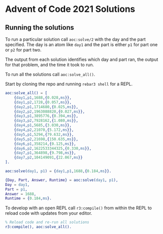 Advent of Code 2021 Solutions
=====

Running the solutions
-----

To run a particular solution call `aoc:solve/2` with the day
and the part specified. The day is an atom like `day1` and the
part is either `p1` for part one or `p2` for part two.

The output from each solution identifies which day and part ran,
the output for that problem, and the time it took to run.

To run all the solutions call `aoc:solve_all()`.

Start by cloning the repo and running `rebar3 shell` for a REPL.

```erlang
aoc:solve_all() = [
    {day1,p1,1688,{0.028,ms}},
    {day1,p2,1728,{0.057,ms}},
    {day2,p1,1714680,{0.025,ms}},
    {day2,p2,1963088820,{0.027,ms}},
    {day3,p1,3895776,{0.394,ms}},
    {day3,p2,7928162,{1.080,ms}},
    {day4,p1,5685,{3.030,ms}},
    {day4,p2,21070,{5.172,ms}},
    {day5,p1,5294,{79.632,ms}},
    {day5,p2,21698,{150.635,ms}},
    {day6,p1,358214,{0.125,ms}},
    {day6,p2,1622533344325,{0.330,ms}},
    {day7,p1,364898,{9.798,ms}},
    {day7,p2,104149091,{22.067,ms}}
].

aoc:solve(day1, p1) = {day1,p1,1688,{0.184,ms}}.

{Day, Part, Answer, Runtime} = aoc:solve(day1, p1),
Day = day1,
Part = p1,
Answer = 1688,
Runtime = {0.184,ms}.
```

To develop with an open REPL call `r3:compile()` from within
the REPL to reload code with updates from your editor.

```erlang
% Reload code and re-run all solutions
r3:compile(), aoc:solve_all().
```